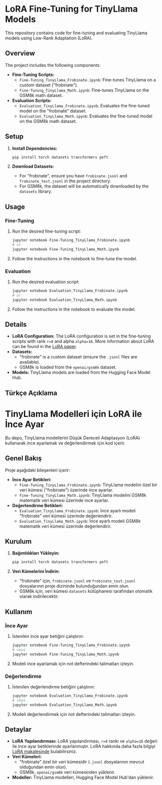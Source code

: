 # LoRA Fine-Tuning for TinyLlama Models

This repository contains code for fine-tuning and evaluating TinyLlama models using Low-Rank Adaptation (LoRA).

## Overview

The project includes the following components:

-   **Fine-Tuning Scripts:**
    -   `Fine-Tuning_TinyLlama_Frobinate.ipynb`: Fine-tunes TinyLlama on a custom dataset ("frobinate").
    -   `Fine-Tuning_TinyLlama_Math.ipynb`: Fine-tunes TinyLlama on the GSM8k math dataset.
-   **Evaluation Scripts:**
    -   `Evaluation_TinyLlama_Frobinate.ipynb`: Evaluates the fine-tuned model on the "frobinate" dataset.
    -   `Evaluation_TinyLlama_Math.ipynb`: Evaluates the fine-tuned model on the GSM8k math dataset.

## Setup

1.  **Install Dependencies:**

    ```bash
    pip install torch datasets transformers peft
    ```

2.  **Download Datasets:**

    -   For "frobinate", ensure you have `frobinate.jsonl` and `frobinate_test.jsonl` in the project directory.
    -   For GSM8k, the dataset will be automatically downloaded by the `datasets` library.

## Usage

### Fine-Tuning

1.  Run the desired fine-tuning script:

    ```bash
    jupyter notebook Fine-Tuning_TinyLlama_Frobinate.ipynb
    # or
    jupyter notebook Fine-Tuning_TinyLlama_Math.ipynb
    ```

2.  Follow the instructions in the notebook to fine-tune the model.

### Evaluation

1.  Run the desired evaluation script:

    ```bash
    jupyter notebook Evaluation_TinyLlama_Frobinate.ipynb
    # or
    jupyter notebook Evaluation_TinyLlama_Math.ipynb
    ```

2.  Follow the instructions in the notebook to evaluate the model.

## Details

-   **LoRA Configuration:** The LoRA configuration is set in the fine-tuning scripts with rank `r=8` and alpha `alpha=16`.
    More information about LoRA can be found in the [LoRA paper](https://arxiv.org/abs/2106.09685).
-   **Datasets:**
    -   "frobinate" is a custom dataset (ensure the `.jsonl` files are available).
    -   GSM8k is loaded from the `openai/gsm8k` dataset.
-   **Models:** TinyLlama models are loaded from the Hugging Face Model Hub.

## Türkçe Açıklama

# TinyLlama Modelleri için LoRA ile İnce Ayar

Bu depo, TinyLlama modellerini Düşük Dereceli Adaptasyon (LoRA) kullanarak ince ayarlamak ve değerlendirmek için kod içerir.

## Genel Bakış

Proje aşağıdaki bileşenleri içerir:

-   **İnce Ayar Betikleri:**
    -   `Fine-Tuning_TinyLlama_Frobinate.ipynb`: TinyLlama modelini özel bir veri kümesi ("frobinate") üzerinde ince ayarlar.
    -   `Fine-Tuning_TinyLlama_Math.ipynb`: TinyLlama modelini GSM8k matematik veri kümesi üzerinde ince ayarlar.
-   **Değerlendirme Betikleri:**
    -   `Evaluation_TinyLlama_Frobinate.ipynb`: İnce ayarlı modeli "frobinate" veri kümesi üzerinde değerlendirir.
    -   `Evaluation_TinyLlama_Math.ipynb`: İnce ayarlı modeli GSM8k matematik veri kümesi üzerinde değerlendirir.

## Kurulum

1.  **Bağımlılıkları Yükleyin:**

    ```bash
    pip install torch datasets transformers peft
    ```

2.  **Veri Kümelerini İndirin:**

    -   "frobinate" için, `frobinate.jsonl` ve `frobinate_test.jsonl` dosyalarının proje dizininde bulunduğundan emin olun.
    -   GSM8k için, veri kümesi `datasets` kütüphanesi tarafından otomatik olarak indirilecektir.

## Kullanım

### İnce Ayar

1.  İstenilen ince ayar betiğini çalıştırın:

    ```bash
    jupyter notebook Fine-Tuning_TinyLlama_Frobinate.ipynb
    # veya
    jupyter notebook Fine-Tuning_TinyLlama_Math.ipynb
    ```

2.  Modeli ince ayarlamak için not defterindeki talimatları izleyin.

### Değerlendirme

1.  İstenilen değerlendirme betiğini çalıştırın:

    ```bash
    jupyter notebook Evaluation_TinyLlama_Frobinate.ipynb
    # veya
    jupyter notebook Evaluation_TinyLlama_Math.ipynb
    ```

2.  Modeli değerlendirmek için not defterindeki talimatları izleyin.

## Detaylar

-   **LoRA Yapılandırması:** LoRA yapılandırması, `r=8` rankı ve `alpha=16` değeri ile ince ayar betiklerinde ayarlanmıştır.
    LoRA hakkında daha fazla bilgiyi [LoRA makalesinde](https://arxiv.org/abs/2106.09685) bulabilirsiniz.
-   **Veri Kümeleri:**
    -   "frobinate" özel bir veri kümesidir (`.jsonl` dosyalarının mevcut olduğundan emin olun).
    -   GSM8k, `openai/gsm8k` veri kümesinden yüklenir.
-   **Modeller:** TinyLlama modelleri, Hugging Face Model Hub'dan yüklenir.